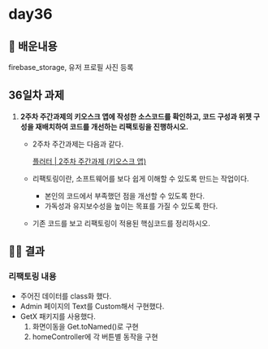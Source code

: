 # day36

## 📄 배운내용

firebase_storage, 유저 프로필 사진 등록

## 36일차 과제

1. **2주차 주간과제의 키오스크 앱에 작성한 소스코드를 확인하고, 코드 구성과 위젯 구성을 재배치하여 코드를 개선하는 리팩토링을 진행하시오.**
    - 2주차 주간과제는 다음과 같다.
        
        [플러터 | 2주차 주간과제 (키오스크 앱)](https://www.notion.so/2-4427e93ffec643c9bb864d985dfa89d4?pvs=21)
        
    - 리팩토링이란, 소프트웨어를 보다 쉽게 이해할 수 있도록 만드는 작업이다.
        - 본인의 코드에서 부족했던 점을 개선할 수 있도록 한다.
        - 가독성과 유지보수성을 높이는 목표를 가질 수 있도록 한다.
    - 기존 코드를 보고 리팩토링이 적용된 핵심코드를 정리하시오.

## 🧑‍💻 결과
### 리팩토링 내용

- 주어진 데이터를 class화 했다.
- Admin 페이지의 Text를 Custom해서 구현했다.
- GetX 패키지를 사용했다.
    1. 화면이동을 Get.toNamed()로 구현
    2. homeController에 각 버튼별 동작을 구현    